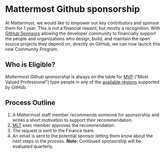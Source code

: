 # Mattermost Github sponsorship
At Mattermost, we would like to empower our key contributors and sponsor them for 1 year. This is not a financial reward, but mostly a recognition.
With [GitHub Sponsors](https://docs.github.com/en/github/supporting-the-open-source-community-with-github-sponsors/about-github-sponsors#about-github-sponsors) allowing the developer community to financially support the people and organizations who design, build, and maintain the open source projects they depend on, directly on GitHub, we can now launch this new Community Program.
## Who is Eligible?
_Mattermost Github sponsorship_ is always on the table for [MVP](https://developers.mattermost.com/contribute/mvp/) (“Most Valued Professional”) type people in any of the [available regions](https://github.com/sponsors) supported by GitHub.
## Process Outline
1. A Mattermost staff member recommends someone for sponsorship and writes a short motivation to support their recommendation.
2. [MLT](https://handbook.mattermost.com/company/about-mattermost/list-of-terms#mlt) exec member approves the recommendation.
3. The request is sent to the Finance team.
4. An email is sent to the potential sponsor letting them know about the next steps in the process.
**Note:** Continued sponsorship will be evaluated quarterly.
